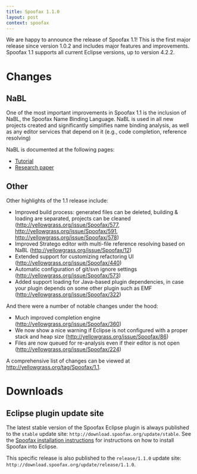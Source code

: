 ```yaml
---
title: Spoofax 1.1.0
layout: post
context: spoofax
---
```


We are happy to announce the release of Spoofax 1.1! This is the first major release since version 1.0.2 and includes major features and improvements. Spoofax 1.1 supports all current Eclipse versions, up to version 4.2.2.

# Changes

## NaBL

One of the most important improvements in Spoofax 1.1 is the inclusion of NaBL, the Spoofax Name Binding Language. NaBL is used in all new projects created and significantly simplifies name binding analysis, as well as any editor services that depend on it (e.g., code completion, reference resolving)

NaBL is documented at the following pages:

- [Tutorial](/nabl/)
- [Research paper](http://researchr.org/publication/KonatKWV13)

## Other

Other highlights of the 1.1 release include:

- Improved build process: generated files can be deleted, building & loading are separated, projects can be cleaned (<http://yellowgrass.org/issue/Spoofax/577>, <http://yellowgrass.org/issue/Spoofax/591>, <http://yellowgrass.org/issue/Spoofax/578>)
- Improved Stratego editor with multi-file reference resolving based on NaBL (<http://yellowgrass.org/issue/Spoofax/12>)
- Extended support for customizing refactoring UI (<http://yellowgrass.org/issue/Spoofax/440>)
- Automatic configuration of git/svn ignore settings (<http://yellowgrass.org/issue/Spoofax/573>)
- Added support loading for Java-based plugin dependencies, in case your plugin depends on some other plugin such as EMF (<http://yellowgrass.org/issue/Spoofax/322>)

And there were a number of notable changes under the hood:

- Much improved completion engine (<http://yellowgrass.org/issue/Spoofax/360>)
- We now show a nice warning if Eclipse is not configured with a proper stack and heap size (http://yellowgrass.org/issue/Spoofax/86)
- Files are now queued for re-analysis even if their editor is not open (<http://yellowgrass.org/issue/Spoofax/224>)

A comprehensive list of changes can be viewed at <http://yellowgrass.org/tag/Spoofax/1.1>.

# Downloads

## Eclipse plugin update site

The latest stable version of the Spoofax Eclipse plugin is always published to the `stable` update site: `http://download.spoofax.org/update/stable`. See the [Spoofax installation instructions](/download/) for instructions on how to install Spoofax into Eclipse.

This specific release is also published to the `release/1.1.0` update site: `http://download.spoofax.org/update/release/1.1.0`.
